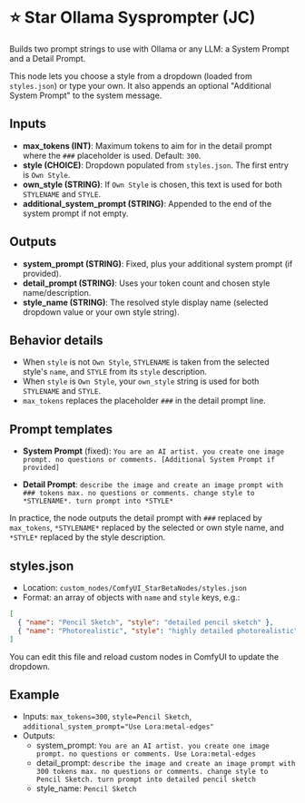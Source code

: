 # ⭐ Star Ollama Sysprompter (JC)

Builds two prompt strings to use with Ollama or any LLM: a System Prompt and a Detail Prompt.

This node lets you choose a style from a dropdown (loaded from `styles.json`) or type your own. It also appends an optional "Additional System Prompt" to the system message.

## Inputs

- **max_tokens (INT)**: Maximum tokens to aim for in the detail prompt where the `###` placeholder is used. Default: `300`.
- **style (CHOICE)**: Dropdown populated from `styles.json`. The first entry is `Own Style`.
- **own_style (STRING)**: If `Own Style` is chosen, this text is used for both `STYLENAME` and `STYLE`.
- **additional_system_prompt (STRING)**: Appended to the end of the system prompt if not empty.

## Outputs

- **system_prompt (STRING)**: Fixed, plus your additional system prompt (if provided).
- **detail_prompt (STRING)**: Uses your token count and chosen style name/description.
- **style_name (STRING)**: The resolved style display name (selected dropdown value or your own style string).

## Behavior details

- When `style` is not `Own Style`, `STYLENAME` is taken from the selected style's `name`, and `STYLE` from its `style` description.
- When `style` is `Own Style`, your `own_style` string is used for both `STYLENAME` and `STYLE`.
- `max_tokens` replaces the placeholder `###` in the detail prompt line.

## Prompt templates

- **System Prompt** (fixed):
  `You are an AI artist. you create one image prompt. no questions or comments. [Additional System Prompt if provided]`

- **Detail Prompt**:
  `describe the image and create an image prompt with ### tokens max. no questions or comments. change style to *STYLENAME*. turn prompt into *STYLE*`

In practice, the node outputs the detail prompt with `###` replaced by `max_tokens`, `*STYLENAME*` replaced by the selected or own style name, and `*STYLE*` replaced by the style description.

## styles.json

- Location: `custom_nodes/ComfyUI_StarBetaNodes/styles.json`
- Format: an array of objects with `name` and `style` keys, e.g.:

```json
[
  { "name": "Pencil Sketch", "style": "detailed pencil sketch" },
  { "name": "Photorealistic", "style": "highly detailed photorealistic" }
]
```

You can edit this file and reload custom nodes in ComfyUI to update the dropdown.

## Example

- Inputs: `max_tokens=300`, `style=Pencil Sketch`, `additional_system_prompt="Use Lora:metal-edges"`
- Outputs:
  - system_prompt:
    `You are an AI artist. you create one image prompt. no questions or comments. Use Lora:metal-edges`
  - detail_prompt:
    `describe the image and create an image prompt with 300 tokens max. no questions or comments. change style to Pencil Sketch. turn prompt into detailed pencil sketch`
  - style_name:
    `Pencil Sketch`
